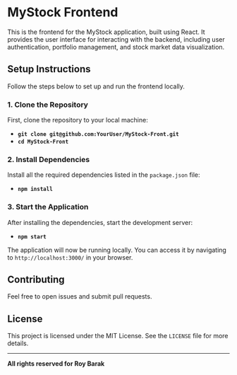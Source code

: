 # MyStock Frontend

This is the frontend for the MyStock application, built using React. It provides the user interface for interacting with the backend, including user authentication, portfolio management, and stock market data visualization.

## Setup Instructions

Follow the steps below to set up and run the frontend locally.

### 1. Clone the Repository

First, clone the repository to your local machine:

- **`git clone git@github.com:YourUser/MyStock-Front.git`**
- **`cd MyStock-Front`**

### 2. Install Dependencies

Install all the required dependencies listed in the `package.json` file:

- **`npm install`**

### 3. Start the Application

After installing the dependencies, start the development server:

- **`npm start`**

The application will now be running locally. You can access it by navigating to `http://localhost:3000/` in your browser.

## Contributing

Feel free to open issues and submit pull requests.

## License

This project is licensed under the MIT License. See the `LICENSE` file for more details.

---

**All rights reserved for Roy Barak**
